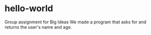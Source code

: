 # hello-world
Group assignment for Big Ideas
We made a program that asks for and returns the user's name and age.